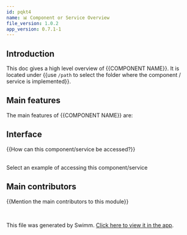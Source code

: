 ```yaml
---
id: pqkt4
name: 📊 Component or Service Overview
file_version: 1.0.2
app_version: 0.7.1-1
---
```


## Introduction
This doc gives a high level overview of {{COMPONENT NAME}}. It is located under {{use `/path` to select the folder where the component / service is implemented}}.

## Main features
The main features of {{COMPONENT NAME}} are:

## Interface
{{How can this component/service be accessed?}}

<br/>
<!-- TEMPLATE-swimm-snippet-placeholder -->
Select an example of accessing this component/service

<br/>

## Main contributors
{{Mention the main contributors to this module}}

<br/>

This file was generated by Swimm. [Click here to view it in the app](https://app.swimm.io/repos/Z2l0aHViJTNBJTNBdGVtcGxhdGVzJTNBJTNBc3dpbW1pbw==/docs/pqkt3).
